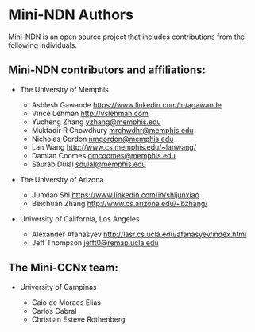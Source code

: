 Mini-NDN Authors
================

Mini-NDN is an open source project that includes contributions from the following individuals.

## Mini-NDN contributors and affiliations:

* The University of Memphis

    * Ashlesh Gawande      <https://www.linkedin.com/in/agawande>
    * Vince Lehman         <http://vslehman.com>
    * Yucheng Zhang        <yzhang@memphis.edu>
    * Muktadir R Chowdhury <mrchwdhr@memphis.edu>
    * Nicholas Gordon      <nmgordon@memphis.edu>
    * Lan Wang             <http://www.cs.memphis.edu/~lanwang/>
    * Damian Coomes        <dmcoomes@memphis.edu>
    * Saurab Dulal         <sdulal@memphis.edu>

* The University of Arizona

    * Junxiao Shi    <https://www.linkedin.com/in/shijunxiao>
    * Beichuan Zhang <http://www.cs.arizona.edu/~bzhang/>

* University of California, Los Angeles

    * Alexander Afanasyev <http://lasr.cs.ucla.edu/afanasyev/index.html>
    * Jeff Thompson       <jefft0@remap.ucla.edu>

## The Mini-CCNx team:

* University of Campinas

    * Caio de Moraes Elias
    * Carlos Cabral
    * Christian Esteve Rothenberg
